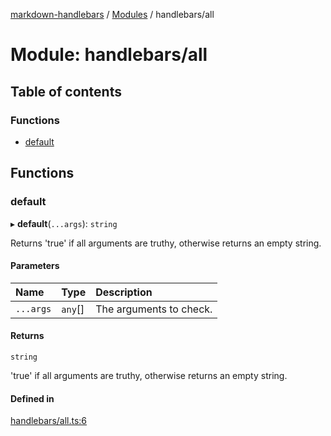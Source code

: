 [markdown-handlebars](../README.md) / [Modules](../modules.md) / handlebars/all

# Module: handlebars/all

## Table of contents

### Functions

- [default](handlebars_all.md#default)

## Functions

### default

▸ **default**(`...args`): `string`

Returns 'true' if all arguments are truthy, otherwise returns an empty string.

#### Parameters

| Name | Type | Description |
| :------ | :------ | :------ |
| `...args` | `any`[] | The arguments to check. |

#### Returns

`string`

'true' if all arguments are truthy, otherwise returns an empty string.

#### Defined in

[handlebars/all.ts:6](https://github.com/nationalparkservice/npmap5-plugins/blob/044451c/markdown-handlebars/src/handlebars/all.ts#L6)
